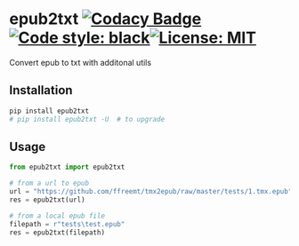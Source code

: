 # epub2txt [![Codacy Badge](https://app.codacy.com/project/badge/Grade/0bef74fe4381412ab1172a06a93ad01e)](https://www.codacy.com/gh/ffreemt/epub2txt/dashboard?utm_source=github.com&amp;utm_medium=referral&amp;utm_content=ffreemt/epub2txt&amp;utm_campaign=Badge_Grade)[![Code style: black](https://img.shields.io/badge/code%20style-black-000000.svg)](https://github.com/psf/black)[![License: MIT](https://img.shields.io/badge/License-MIT-yellow.svg)](https://opensource.org/licenses/MIT)

Convert epub to txt with additonal utils

<!--- Refer to dualtext-epub\der_fanger_de_en.py
		__main__.py refer to tmx2epub.__main__
--->

## Installation

```bash
pip install epub2txt
# pip install epub2txt -U  # to upgrade
```

## Usage

```python
from epub2txt import epub2txt

# from a url to epub
url = "https://github.com/ffreemt/tmx2epub/raw/master/tests/1.tmx.epub"
res = epub2txt(url)

# from a local epub file
filepath = r"tests\test.epub"
res = epub2txt(filepath)

```